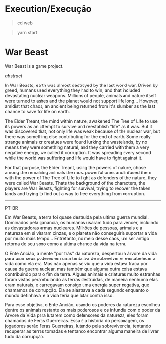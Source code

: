 # Execution/Execução

  > cd web
  
  > yarn start 
# War Beast

War Beast is a game project.

*abstract*


In War Beasts, earth was almost destroyed by the last world war. Driven by greed, humans used everything they had to win, and that included devastating nuclear weapons. Millions of people, animals and nature itself were turned to ashes and the planet would not support life long...
However, amidist that chaos, an ancient being returned from it's slumber as the last chance to save for life on earth.


The Elder Treant, the mind within nature, awakened The Tree of Life to use its powers as an attempt to survive and reestablish "life" as it was. But it was discovered that, not only life was weak because of the nuclear war, but there was something else contributing for the end of earth. Some really strange animals or creatues were found lurking the wastelands, by no means they were something natural, and they carried with them a very negative energy, we called it corruption. It was spreading every second while the world was suffering and life would have to fight against it.

For that purpose, the Elder Treant, using the powers of nature, chose among the remaining animals the most powerful ones and infused them with the power of The Tree of Life to fight as defenders of the nature, they were called War Beasts. Thats the background of the characters, the players are War Beasts, fighting for survival, trying to recover the taken lands and trying to find out a way to free everything from corruption.

------------------------------------------------------------------------------------------------------------------------------------------

PT-BR

Em War Beasts, a terra foi quase destruida pela ultima guerra mundial. Dominados pela ganancia, os humanos usaram tudo para vencer, incluindo as devastadoras armas nucleares. Milhões de pessoas, animais e a natureza em si viraram cinzas, e o planeta não conseguiria suportar a vida por muito mais tempo...
Entretanto, no meio desse caos, um ser antigo retorna de seu sono como a ultima chance da vida na terra.

O Ente Ancião, a mente "por trás" da natureza, despertou a árvore da vida para usar seus poderes em uma tentativa de sobreviver e reestabelecer a vida como ela era. Mas não apenas se viu que a vida estava fraca por causa da guerra nuclear, mas também que alguma outra coisa estava contribuindo para o fim da terra. Alguns animais e criaturas muito estranhas foram vistas perambulando as terras destruidas, de maneira nenhuma elas eram naturais, e carregavam consigo uma energia super negativa, que chamamos de corrupção. Ela se alastrava a cada segundo enquanto o mundo definhava, e a vida teria que lutar contra isso.

Para esse objetivo, o Ente Ancião, usando os poderes da natureza escolheu dentre os animais restante os mais poderosos e os infundiu com o poder da Árvore da Vida para lutarem como defensores da natureza, eles foram chamados de Feras Guerreiras. Essa é a história do personagem, os jogadores serão Feras Guerreiras, lutando pela sobrevivencia, tentando recuperar as terras tomadas e tentando encontrar alguma maneira de livrar tudo da corrupção.
